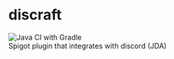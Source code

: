 # discraft

![Java CI with Gradle](https://github.com/ArturoGuerra/discraft/workflows/Java%20CI%20with%20Gradle/badge.svg)  
Spigot plugin that integrates with discord (JDA)
